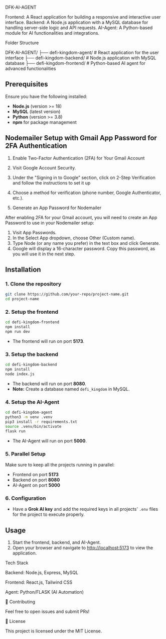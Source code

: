 DFK-AI-AGENT

Frontend: A React application for building a responsive and interactive user interface. Backend: A Node.js application with a MySQL database for handling server-side logic and API requests. 
AI-Agent: A Python-based module for AI functionalities and integrations.

Folder Structure

DFK-AI-AGENT/
  ├── defi-kingdom-agent/ # React application for the user interface
  ├── defi-kingdom-backend/ # Node.js application with MySQL database
  ├── defi-kingdom-frontend/ # Python-based AI agent for advanced functionalities

## Prerequisites

Ensure you have the following installed:
- **Node.js** (version >= 18)
- **MySQL** (latest version)
- **Python** (version >= 3.8)
- **npm** for package management

## Nodemailer Setup with Gmail App Password for 2FA Authentication

1. Enable Two-Factor Authentication (2FA) for Your Gmail Account
  1. Visit Google Account Security.
  2. Under the "Signing in to Google" section, click on 2-Step Verification and follow the instructions to set it up
  3. Choose a method for verification (phone number, Google Authenticator, etc.).

2. Generate an App Password for Nodemailer

  After enabling 2FA for your Gmail account, you will need to create an App Password to use in your Nodemailer setup:

  1. Visit App Passwords.
  2. In the Select App dropdown, choose Other (Custom name).
  3. Type Node (or any name you prefer) in the text box and click Generate.
  4. Google will display a 16-character password. Copy this password, as you will use it in the next step.

## Installation

### 1. Clone the repository
```bash
git clone https://github.com/your-repo/project-name.git
cd project-name
```

### 2. Setup the frontend
```bash
cd defi-kingdom-frontend
npm install
npm run dev
```
- The frontend will run on port **5173**.

### 3. Setup the backend
```bash
cd defi-kingdom-backend
npm install
node index.js
```
- The backend will run on port **8080**.
- **Note:** Create a database named `defi_kingdom` in MySQL.

### 4. Setup the AI-Agent
```bash
cd defi-kingdom-agent
python3 -m venv .venv
pip3 install -r requirements.txt
source .venv/bin/activate
flask run
```
- The AI-Agent will run on port **5000**.

### 5. Parallel Setup
Make sure to keep all the projects running in parallel:
- Frontend on port **5173**
- Backend on port **8080**
- AI-Agent on port **5000**

### 6. Configuration
- Have a **Grok AI key** and add the required keys in all projects' `.env` files for the project to execute properly.

## Usage

1. Start the frontend, backend, and AI-Agent.
2. Open your browser and navigate to [http://localhost:5173](http://localhost:5173) to view the application.

Tech Stack

Backend: Node.js, Express, MySQL

Frontend: React.js, Tailwind CSS

Agent: Python/FLASK (AI Automation)

🤝 Contributing

Feel free to open issues and submit PRs!

📜 License

This project is licensed under the MIT License.

